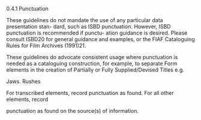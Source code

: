 0.4.1 Punctuation

These guidelines do not mandate the use of any particular data presentation stan-
dard, such as ISBD punctuation. However, ISBD punctuation is recommended if punctu-
ation guidance is desired. Please consult ISBD20 for general guidance and examples, or
the FIAF Cataloguing Rules for Film Archives (1991)21.

These  guidelines  do  advocate  consistent  usage  where  punctuation  is  needed  as  a
cataloguing  construction,  for  example,  to  separate  Form  elements  in  the  creation  of
Partially or Fully Supplied/Devised Titles e.g.

Jaws. Rushes

For transcribed elements, record punctuation as found. For all other elements, record

punctuation as found on the source(s) of information.
